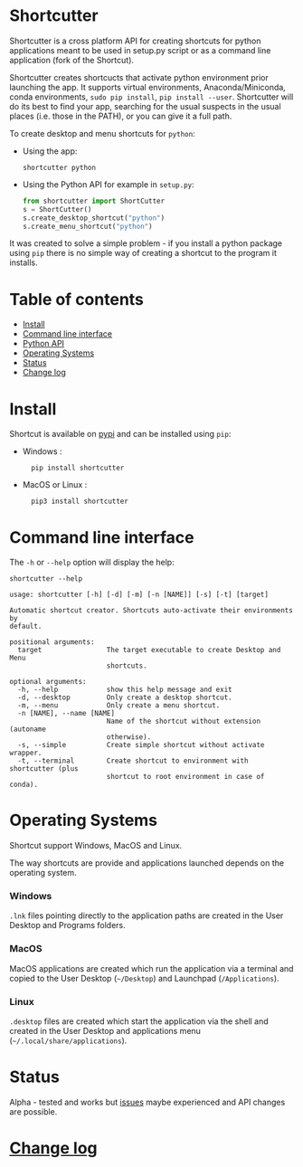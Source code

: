 Shortcutter
===========

Shortcutter is a cross platform API for creating shortcuts for python applications meant to be used in setup.py script or as a command line application (fork of the Shortcut).

Shortcutter creates shortcucts that activate python environment prior launching the app. It supports virtual environments, Anaconda/Miniconda, conda environments, `sudo pip install`, `pip install --user`. Shortcutter will do its best to find your app, searching for the usual suspects in the usual places (i.e. those in the PATH), or you can give it a full path.

To create desktop and menu shortcuts for `python`:

-   Using the app:

        shortcutter python

-   Using the Python API for example in `setup.py`:
    ```py
    from shortcutter import ShortCutter
    s = ShortCutter()
    s.create_desktop_shortcut("python")
    s.create_menu_shortcut("python")
    ```

It was created to solve a simple problem - if you install a python package using `pip` there is no simple way of creating a shortcut to the program it installs.


Table of contents
=================

* [Install](#install)
* [Command line interface](#command-line-interface)
* [Python API](https://shortcut.readthedocs.io/en/latest/api.html)
* [Operating Systems](#operating-systems)
* [Status](#status)
* [Change log](CHANGE_LOG.md)


Install
=======

Shortcut is available on [pypi](https://pypi.python.org/pypi/shortcutter) and can be installed using `pip`:

- Windows :

        pip install shortcutter

- MacOS or Linux :

        pip3 install shortcutter


Command line interface
======================

The `-h` or `--help` option will display the help:
```
shortcutter --help
```

```
usage: shortcutter [-h] [-d] [-m] [-n [NAME]] [-s] [-t] [target]

Automatic shortcut creator. Shortcuts auto-activate their environments by 
default.

positional arguments:
  target                The target executable to create Desktop and Menu
                        shortcuts.

optional arguments:
  -h, --help            show this help message and exit
  -d, --desktop         Only create a desktop shortcut.
  -m, --menu            Only create a menu shortcut.
  -n [NAME], --name [NAME]
                        Name of the shortcut without extension (autoname
                        otherwise).
  -s, --simple          Create simple shortcut without activate wrapper.
  -t, --terminal        Create shortcut to environment with shortcutter (plus
                        shortcut to root environment in case of conda).
```


Operating Systems
=================

Shortcut support Windows, MacOS and Linux.

The way shortcuts are provide and applications launched depends on the operating system.

### Windows 

`.lnk` files pointing directly to the application paths are created in the User Desktop and Programs folders.

### MacOS

MacOS applications are created which run the application via a terminal and copied to the User Desktop (`~/Desktop`) and Launchpad (`/Applications`).

### Linux

`.desktop` files are created which start the application via the shell and created in the User Desktop and applications menu (`~/.local/share/applications`).


Status
======

Alpha - tested and works but
[issues](https://github.com/kiwi0fruit/shortcutter/issues) maybe
experienced and API changes are possible.


[Change log](CHANGE_LOG.md)
===========================
